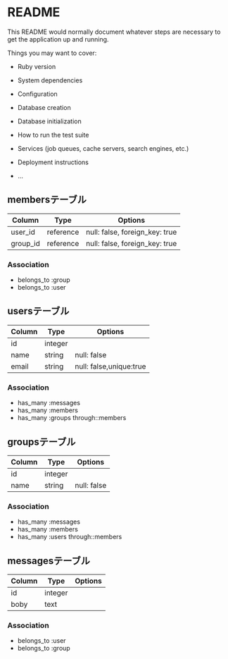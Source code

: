# README

This README would normally document whatever steps are necessary to get the
application up and running.

Things you may want to cover:

* Ruby version

* System dependencies

* Configuration

* Database creation

* Database initialization

* How to run the test suite

* Services (job queues, cache servers, search engines, etc.)

* Deployment instructions

* ...

## membersテーブル

|Column|Type|Options|
|------|----|-------|
|user_id|reference|null: false, foreign_key: true|
|group_id|reference|null: false, foreign_key: true|

### Association
- belongs_to :group
- belongs_to :user

## usersテーブル

|Column|Type|Options|
|------|----|-------|
|id|integer||
|name|string|null: false|
|email|string|null: false,unique:true|

### Association
- has_many :messages
- has_many :members
- has_many :groups through::members

## groupsテーブル

|Column|Type|Options|
|------|----|-------|
|id|integer||
|name|string|null: false|

### Association
- has_many :messages
- has_many :members
- has_many :users through::members

## messagesテーブル

|Column|Type|Options|
|------|----|-------|
|id|integer||
|boby|text||

### Association
- belongs_to :user
- belongs_to :group



